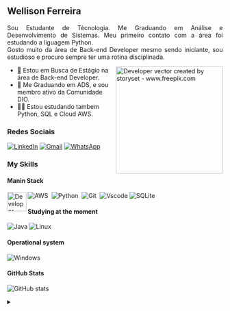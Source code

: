 <!---Apresentation--->
## Wellison Ferreira

<p align="justify"> Sou Estudante de Técnologia. Me Graduando em Análise e Desenvolvimento de Sistemas. Meu primeiro contato com a área foi estudando a liguagem Python.
<br>
Gosto muito da área de Back-end Developer mesmo sendo iniciante, sou estudioso e procuro sempre ter uma rotina disciplinada.
<!---illustration--->
<p>
  <img align="right" alt="Developer vector created by storyset - www.freepik.com" height="250" src="https://64.media.tumblr.com/54805606e41234da265775f4ee8631ef/41d4a35f37c5abf1-f6/s1280x1920/c86995ddee2840dabfff99995367a58ed1382687.gif">
<p/>
<!---interests---> 
  
- 🔭 Estou em Busca de Estágio na área de Back-end Developer.
- 🌱 Me Graduando em ADS, e sou membro ativo da Comunidade DIO. 
- 👨‍🎓 Estou estudando tambem Python, SQL e Cloud AWS.

<!---contact--->
### Redes Sociais
[![LinkedIn](https://img.shields.io/badge/LinkedIn-0077B5?style=for-the-badge&logo=linkedin&logoColor=white)](https://www.linkedin.com/in/wellison-santos-lima-ferreira-53490814b/)
[![Gmail](https://img.shields.io/badge/Gmail-333333?style=for-the-badge&logo=gmail&logoColor=red)](mailto:welsp2010@gmail.com)
[![WhatsApp](https://img.shields.io/badge/WhatsApp-25D366?style=for-the-badge&logo=whatsapp&logoColor=white)](https://wa.me/5511987599722)


<!---SkillS--->  
<div align="left">
  
  ### My Skills

  #### Manin Stack
  
  <img align="left" alt="Developer vector created by storyset - www.freepik.com" height="45" src="https://images.credly.com/size/110x110/images/73e4a58b-a8ef-41a3-a7db-9183dd269882/image.png">
  
  ![AWS](https://img.shields.io/badge/Amazon_AWS-FF9900?style=for-the-badge&logo=amazonaws&logoColor=white)&nbsp;
  ![Python](https://img.shields.io/badge/Python-14354C?style=for-the-badge&logo=python&logoColor=white)&nbsp;
  ![Git](https://img.shields.io/badge/GIT-E44C30?style=for-the-badge&logo=git&logoColor=white)&nbsp;
  ![Vscode](https://img.shields.io/badge/Vscode-007ACC?style=for-the-badge&logo=visual-studio-code&logoColor=white)
  ![SQLite](https://img.shields.io/badge/SQLite-000?style=for-the-badge&logo=sqlite&logoColor=07405E)
  


  #### Studying at the moment
  
  ![Java](https://img.shields.io/badge/java-%23ED8B00.svg?style=for-the-badge&logo=openjdk&logoColor=white)
  ![Linux](https://img.shields.io/badge/Linux-000?style=for-the-badge&logo=linux&logoColor=FCC624)

  
  #### Operational system
  ![Windows](https://img.shields.io/badge/Windows-000?style=for-the-badge&logo=windows&logoColor=2CA5E0)
 
</div>

<!---GitStats--->
#### GitHub Stats
![GitHub stats](https://github-readme-stats-git-masterrstaa-rickstaa.vercel.app/api?username=WellFl&hide_title=true&show_icons=true&include_all_commits=false&count_private=true&line_height=25&hide=issues&bg_color=000&title_color=00779A&text_color=FFF&border_radius=3&border_color=#6495EDc&icon_color=FF00F6&theme=#radical)


<details align="left">
  <summary></summary> 
 
  - Badges by <a href="https://shields.io/">shields.io</a><br>
  - GitHub Stats by <a href="https://github.com/anuraghazra/github-readme-stats">anuraghazra</a>
  

</details>
